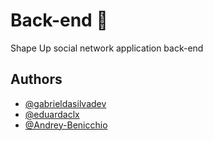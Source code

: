 # Back-end 🚀

Shape Up social network application back-end

## Authors

- [@gabrieldasilvadev](https://github.com/gabrieldasilvadev)
- [@eduardaclx](https://github.com/eduardaclx)
- [@Andrey-Benicchio](https://github.com/Andrey-Benicchio)
